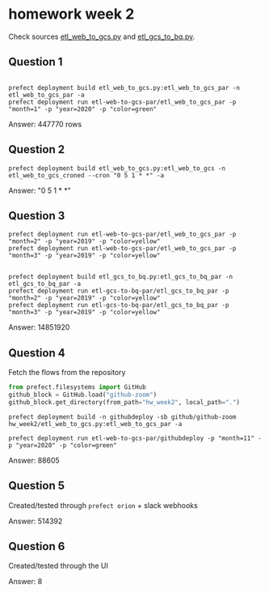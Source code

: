 # homework week 2

Check sources [etl_web_to_gcs.py](hw_week2/etl_web_to_gcs.py) and [etl_gcs_to_bq.py](hw_week2/etl_gcs_to_bq.py).

## Question 1

```shell

prefect deployment build etl_web_to_gcs.py:etl_web_to_gcs_par -n etl_web_to_gcs_par -a
prefect deployment run etl-web-to-gcs-par/etl_web_to_gcs_par -p "month=1" -p "year=2020" -p "color=green"

```

Answer: 447770 rows

## Question 2

```shell
prefect deployment build etl_web_to_gcs.py:etl_web_to_gcs -n etl_web_to_gcs_croned --cron "0 5 1 * *" -a
```

Answer: "0 5 1 * *" 

## Question 3

```shell
prefect deployment run etl-web-to-gcs-par/etl_web_to_gcs_par -p "month=2" -p "year=2019" -p "color=yellow"
prefect deployment run etl-web-to-gcs-par/etl_web_to_gcs_par -p "month=3" -p "year=2019" -p "color=yellow"


prefect deployment build etl_gcs_to_bq.py:etl_gcs_to_bq_par -n etl_gcs_to_bq_par -a
prefect deployment run etl-gcs-to-bq-par/etl_gcs_to_bq_par -p "month=2" -p "year=2019" -p "color=yellow"
prefect deployment run etl-gcs-to-bq-par/etl_gcs_to_bq_par -p "month=3" -p "year=2019" -p "color=yellow"

```

Answer: 14851920

## Question 4

Fetch the flows from the repository

```python
from prefect.filesystems import GitHub
github_block = GitHub.load("github-zoom")
github_block.get_directory(from_path="hw_week2", local_path=".")

```

```shell
prefect deployment build -n githubdeploy -sb github/github-zoom hw_week2/etl_web_to_gcs.py:etl_web_to_gcs_par -a

prefect deployment run etl-web-to-gcs-par/githubdeploy -p "month=11" -p "year=2020" -p "color=green"
```

Answer: 88605

## Question 5

Created/tested through `prefect orion` + slack webhooks

Answer: 514392

## Question 6

Created/tested through the UI

Answer: 8

